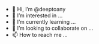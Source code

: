 - 👋 Hi, I’m @deeptoany
- 👀 I’m interested in ...
- 🌱 I’m currently learning ...
- 💞️ I’m looking to collaborate on ...
- 📫 How to reach me ...

<!---
deeptoany/deeptoany is a ✨ special ✨ repository because its `README.md` (this file) appears on your GitHub profile.
You can click the Preview link to take a look at your changes.
--->
